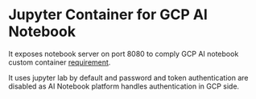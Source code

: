 # Jupyter Container for GCP AI Notebook

It exposes notebook server on port 8080 to comply GCP AI notebook custom container [requirement](https://cloud.google.com/notebooks/docs/custom-container).

It uses jupyter lab by default and password and token authentication are disabled as AI Notebook platform handles authentication in GCP side.